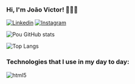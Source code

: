 ### Hi, I'm João Victor! 👨🏻‍💻

[![Linkedin](https://img.shields.io/badge/LinkedIn-0077B5?style=for-the-badge&logo=linkedin&logoColor=white)](https://www.linkedin.com/in/joaovictorlilm)
[![Instagram](https://img.shields.io/badge/Instagram-E4405F?style=for-the-badge&logo=instagram&logoColor=white)](https://www.instagram.com/joaovictorlilm)

![Pou GitHub stats](https://github-readme-stats.vercel.app/api?username=devpou&show_icons=true&theme=dracula)

![Top Langs](https://github-readme-stats.vercel.app/api/top-langs/?username=devpou)

### Technologies that I use in my day to day:

<div style="display: inline_block">
  <img align="center" alt="html5" src="https://img.shields.io/badge/Java-ED8B00?style=for-the-badge&logo=openjdk&logoColor=white" />
</div><br/>

